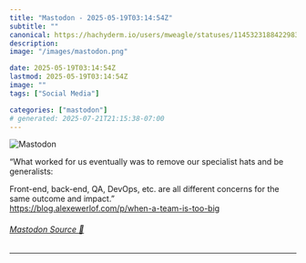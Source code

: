 ```yaml
---
title: "Mastodon - 2025-05-19T03:14:54Z"
subtitle: ""
canonical: https://hachyderm.io/users/mweagle/statuses/114532318842298343
description:
image: "/images/mastodon.png"

date: 2025-05-19T03:14:54Z
lastmod: 2025-05-19T03:14:54Z
image: ""
tags: ["Social Media"]

categories: ["mastodon"]
# generated: 2025-07-21T21:15:38-07:00
---
```

![Mastodon](/images/mastodon.png)

<p>“What worked for us eventually was to remove our specialist hats and be generalists:</p><p>Front-end, back-end, QA, DevOps, etc. are all different concerns for the same outcome and impact.”<br /><a href="https://blog.alexewerlof.com/p/when-a-team-is-too-big" target="_blank" rel="nofollow noopener noreferrer" translate="no"><span class="invisible">https://</span><span class="ellipsis">blog.alexewerlof.com/p/when-a-</span><span class="invisible">team-is-too-big</span></a></p>


###### [Mastodon Source 🐘](https://hachyderm.io/@mweagle/114532318842298343)

___
